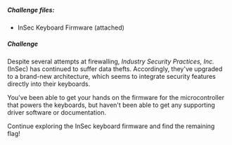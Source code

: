 ##### Challenge files:

* <i class="fab fa-usb"></i> InSec Keyboard Firmware (attached)

##### Challenge

Despite several attempts at firewalling, <i>Industry Security Practices, Inc.</i> (InSec) has continued to suffer data thefts. Accordingly, they've upgraded to a brand-new architecture, which seems to integrate security features directly into their keyboards. 

You've been able to get your hands on the firmware for the microcontroller that powers the keyboards, but haven't been able to get any supporting driver software or documentation.

Continue exploring the InSec keyboard firmware and find the remaining flag!

